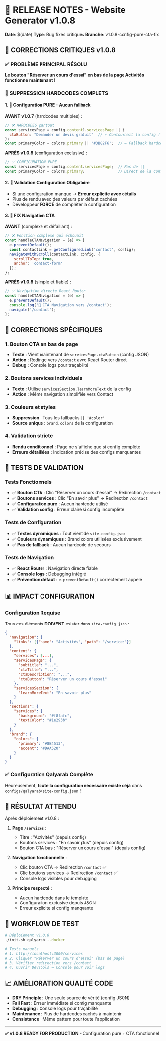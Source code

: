 # 🔧 RELEASE NOTES - Website Generator v1.0.8

**Date**: $(date)
**Type**: Bug fixes critiques
**Branche**: v1.0.8-config-pure-cta-fix

## 🎯 **CORRECTIONS CRITIQUES v1.0.8**

### ✅ **PROBLÈME PRINCIPAL RÉSOLU**
**Le bouton "Réserver un cours d'essai" en bas de la page Activités fonctionne maintenant !**

### 🚨 **SUPPRESSION HARDCODES COMPLETS**

#### 1. 🧹 **Configuration PURE - Aucun fallback**
**AVANT v1.0.7** (hardcodes multiples) :
```jsx
// ❌ HARDCODES partout
const servicesPage = config.content?.servicesPage || {
  ctaButton: "Demander un devis gratuit"  // ← Contournait la config !
};
const primaryColor = colors.primary || '#3B82F6';  // ← Fallback hardcodé
```

**APRÈS v1.0.8** (configuration exclusive) :
```jsx
// ✅ CONFIGURATION PURE
const servicesPage = config.content.servicesPage;  // Pas de ||
const primaryColor = colors.primary;               // Direct de la config
```

#### 2. 🔧 **Validation Configuration Obligatoire**
- Si une configuration manque → **Erreur explicite avec détails**
- Plus de rendu avec des valeurs par défaut cachées
- Développeur **FORCÉ** de compléter la configuration

#### 3. 🎯 **FIX Navigation CTA**
**AVANT** (complexe et défaillant) :
```jsx
// ❌ Fonction complexe qui échouait
const handleCTANavigation = (e) => {
  e.preventDefault();
  const contactLink = getConfiguredLink('contact', config);
  navigateWithScroll(contactLink, config, { 
    scrollToTop: true,
    anchor: 'contact-form'
  });
};
```

**APRÈS v1.0.8** (simple et fiable) :
```jsx
// ✅ Navigation directe React Router
const handleCTANavigation = (e) => {
  e.preventDefault();
  console.log('🎯 CTA Navigation vers /contact');
  navigate('/contact');
};
```

## 🎯 **CORRECTIONS SPÉCIFIQUES**

### 1. **Bouton CTA en bas de page**
- **Texte** : Vient maintenant de `servicesPage.ctaButton` (config JSON)
- **Action** : Redirige vers `/contact` avec React Router direct
- **Debug** : Console logs pour traçabilité

### 2. **Boutons services individuels** 
- **Texte** : Utilise `servicesSection.learnMoreText` de la config
- **Action** : Même navigation simplifiée vers Contact

### 3. **Couleurs et styles**
- **Suppression** : Tous les fallbacks `|| '#color'`
- **Source unique** : `brand.colors` de la configuration

### 4. **Validation stricte**
- **Rendu conditionnel** : Page ne s'affiche que si config complète
- **Erreurs détaillées** : Indication précise des configs manquantes

## 🧪 **TESTS DE VALIDATION**

### Tests Fonctionnels
- ✅ **Bouton CTA** : Clic "Réserver un cours d'essai" → Redirection `/contact`
- ✅ **Boutons services** : Clic "En savoir plus" → Redirection `/contact`
- ✅ **Configuration pure** : Aucun hardcode utilisé
- ✅ **Validation config** : Erreur claire si config incomplète

### Tests de Configuration
- ✅ **Textes dynamiques** : Tout vient de `site-config.json`
- ✅ **Couleurs dynamiques** : Brand colors utilisées exclusivement
- ✅ **Pas de fallback** : Aucun hardcode de secours

### Tests de Navigation
- ✅ **React Router** : Navigation directe fiable
- ✅ **Console logs** : Debugging intégré
- ✅ **Prévention défaut** : `e.preventDefault()` correctement appelé

## 📊 **IMPACT CONFIGURATION**

### Configuration Requise
Tous ces éléments **DOIVENT** exister dans `site-config.json` :
```json
{
  "navigation": {
    "links": [{"name": "Activités", "path": "/services"}]
  },
  "content": {
    "services": [...],
    "servicesPage": {
      "subtitle": "...",
      "ctaTitle": "...",
      "ctaDescription": "...",
      "ctaButton": "Réserver un cours d'essai"
    },
    "servicesSection": {
      "learnMoreText": "En savoir plus"
    }
  },
  "sections": {
    "services": {
      "background": "#f8fafc",
      "textColor": "#1e293b"
    }
  },
  "brand": {
    "colors": {
      "primary": "#8B4513",
      "accent": "#DAA520"
    }
  }
}
```

### ✅ **Configuration Qalyarab Complète**
Heureusement, **toute la configuration nécessaire existe déjà** dans `configs/qalyarab/site-config.json` !

## 🚀 **RÉSULTAT ATTENDU**

Après déploiement v1.0.8 :

1. **Page `/services`** :
   - Titre : "Activités" (depuis config)
   - Boutons services : "En savoir plus" (depuis config)
   - Bouton CTA bas : "Réserver un cours d'essai" (depuis config)

2. **Navigation fonctionnelle** :
   - Clic bouton CTA → Redirection `/contact` ✅
   - Clic boutons services → Redirection `/contact` ✅
   - Console logs visibles pour debugging

3. **Principe respecté** :
   - Aucun hardcode dans le template
   - Configuration exclusive depuis JSON
   - Erreur explicite si config manquante

## 🔄 **WORKFLOW DE TEST**

```bash
# Déploiement v1.0.8
./init.sh qalyarab --docker

# Tests manuels
# 1. http://localhost:3000/services
# 2. Cliquer "Réserver un cours d'essai" (bas de page)
# 3. Vérifier redirection vers /contact
# 4. Ouvrir DevTools → Console pour voir logs
```

## 📈 **AMÉLIORATION QUALITÉ CODE**

- **DRY Principle** : Une seule source de vérité (config JSON)
- **Fail Fast** : Erreur immédiate si config manquante
- **Debugging** : Console logs pour traçabilité
- **Maintenance** : Plus de hardcodes cachés à maintenir
- **Consistance** : Même pattern pour toute l'application

---

**✅ v1.0.8 READY FOR PRODUCTION** - Configuration pure + CTA fonctionnel